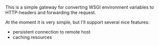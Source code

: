 This is a simple gateway for converting WSGI environment variables to HTTP-headers and forwarding the request.

At the moment it is very simple, but I'll support several nice features:
  * persistent connection to remote host
  * caching resources
 